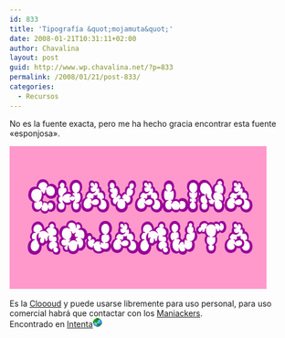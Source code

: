 ```yaml
---
id: 833
title: 'Tipografía &quot;mojamuta&quot;'
date: 2008-01-21T10:31:11+02:00
author: Chavalina
layout: post
guid: http://www.wp.chavalina.net/?p=833
permalink: /2008/01/21/post-833/
categories:
  - Recursos
---
```

No es la fuente exacta, pero me ha hecho gracia encontrar esta fuente «esponjosa».

<p class="imgcentro">
  <img src="/imagenes/fotos/mojamuta.jpg" alt="Chavalina Mojamuta" />
</p>

Es la <a href="http://www2.wind.ne.jp/maniackers/cloooud.html" target="_blank">Cloooud</a> y puede usarse libremente para uso personal, para uso comercial habrá que contactar con los <a href="http://www2.wind.ne.jp/maniackers/designfont.html" target="_blank">Maniackers</a>.  
Encontrado en <a href="http://www.webintenta.com/coleccionar-fuentes.html" target="_blank">Intenta</a>![mundo](/imagenes/emoticonos/mundo.gif)